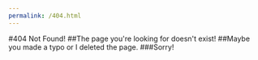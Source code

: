 ```yaml
---
permalink: /404.html
---
```


#404 Not Found!
##The page you're looking for doesn't exist!
##Maybe you made a typo or I deleted the page.
###Sorry!
